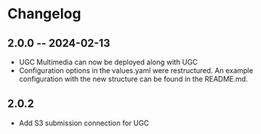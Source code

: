 # Changelog

## 2.0.0 -- 2024-02-13

- UGC Multimedia can now be deployed along with UGC
- Configuration options in the values.yaml were restructured. An example configuration with the new structure can be found in the README.md.

## 2.0.2

- Add S3 submission connection for UGC